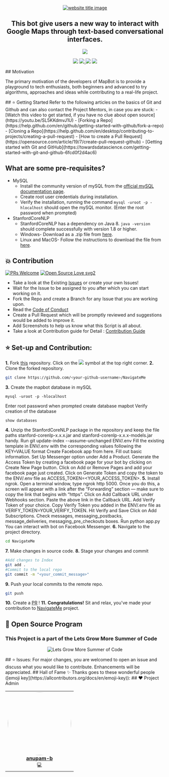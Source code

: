 <p align="center">
  <a href="#"><img src="https://capsule-render.vercel.app/api?type=rect&color=009ACD&height=100&section=header&text=Navigate-Me&fontSize=60%&fontColor=ffffff" alt="website title image"></a>
  <h2 align="center">This bot give users a new way to interact with Google Maps through text-based conversational interfaces.</h2>
</p>
<p align="center">
  <a href = "https://www.python.org/"><img src="https://img.shields.io/badge/language-Python-blue?style=for-the-badge"></a>
 </p>
 <p align="center">
<a href="https://github.com/anupam-b/NavigateMe/stargazers"><img src="https://img.shields.io/github/stars/anupam-b/NavigateMe?style=for-the-badge"></a>
<a href="https://github.com/anupam-b/NavigateMe/network/members"><img src="https://img.shields.io/github/forks/anupam-b/NavigateMe?style=for-the-badge"> </a>
<a href="https://github.com/anupam-b/NavigateMe/issues"><img src="https://img.shields.io/github/issues-raw/anupam-b/NavigateMe?style=for-the-badge"></a>
<a href="https://github.com/anupam-b/NavigateMe/pulls"><img src="https://img.shields.io/github/issues-pr-raw/anupam-b/NavigateMe?style=for-the-badge"></a>
</p>
##  Motivation
</p>The primary motivation of the developers of MapBot is to provide a playground to tech enthusiasts, both beginners and advanced to try algorithms, approaches and ideas while contributing to a real-life project.</p>
## ⭐ Getting Started
Refer to the following articles on the basics of Git and Github and can also contact the Project Mentors, in case you are stuck:
- [Watch this video to get started, if you have no clue about open source](https://youtu.be/SL5KKdmvJ1U)
- [Forking a Repo](https://help.github.com/en/github/getting-started-with-github/fork-a-repo)
- [Cloning a Repo](https://help.github.com/en/desktop/contributing-to-projects/creating-a-pull-request)
- [How to create a Pull Request](https://opensource.com/article/19/7/create-pull-request-github)
- [Getting started with Git and GitHub](https://towardsdatascience.com/getting-started-with-git-and-github-6fcd0f2d4ac6)

## What are some pre-requisites?

- MySQL
  - Install the community version of mySQL from the [official mySQL documentation page](https://dev.mysql.com/doc/mysql-installation-excerpt/5.7/en/).
  - Create root user credentials during installation.
  - Verify the installation, running the command  `mysql -uroot -p -hlocalhost` should open the mySQL monitor. (Enter the root password when prompted)
- StanfordCoreNLP
  - StanfordCoreNLP has a dependency on Java 8. `java -version` should complete successfully with version 1.8 or higher.
  - Windows- Download as a .zip file from [here](https://stanfordnlp.github.io/CoreNLP/download.html).  
  - Linux and MacOS- Follow the instructions to download the file from [here](https://stanfordnlp.github.io/CoreNLP/download.html).


## 💥 Contribution

[![PRs Welcome](https://img.shields.io/badge/PRs-welcome-brightgreen.svg?style=flat-square)](http://makeapullrequest.com)
[![Open Source Love svg2](https://badges.frapsoft.com/os/v2/open-source.svg?v=103)](https://github.com/ellerbrock/open-source-badges/)
- Take a look at the Existing [Issues](https://github.com/anupam-b/NavigateMe/issues) or create your own Issues!
- Wait for the Issue to be assigned to you after which you can start working on it.
- Fork the Repo and create a Branch for any Issue that you are working upon.
- Read the [Code of Conduct](https://github.com/anupam-b/NavigateMe/blob/main/CODE_OF_CONDUCT.md)
- Create a Pull Request which will be promptly reviewed and suggestions would be added to improve it.
- Add Screenshots to help us know what this Script is all about.
- Take a look at Contribution guide for Detail : [Contribution Guide](https://github.com/anupam-b/NavigateMe/blob/main/CONTRIBUTION.md)
## ⭐ Set-up and Contribution:
**1.** Fork [this](https://github.com/anupam-b/NavigateMe) repository.
Click on the <a href="https://github.com/anupam-b/NavigateMe/"><img src="https://img.icons8.com/ios/24/000000/code-fork.png"></a> symbol at the top right corner.
**2.** Clone the forked repository.
```bash
git clone https://github.com/<your-github-username>/NavigateMe
```
**3.** Create the mapbot database in mySQL
```
mysql -uroot -p -hlocalhost
```
Enter root password when prompted create database mapbot
Verify creation of the database 
```
show databases
```
**4.** Unzip the StanfordCoreNLP package in the repository and keep the file paths stanford-corenlp-x.x.x.jar and stanford-corenlp-x.x.x-models.jar handy. Run git update-index --assume-unchanged ENV/.env
Fill the existing template in ENV/.env with the corresponding values following the KEY=VALUE format
Create Facebook app from here. Fill out basic information.
Set Up Messenger option under Add a Product.
Generate the Access Token by creating a facebook page for your bot by clicking on Create New Page button.
Click on Add or Remove Pages and add your facebook page just created.
Click on Generate Token and copy the token to the ENV/.env file as ACCESS_TOKEN=<YOUR_ACCESS_TOKEN>.
**5.** Install ngrok.
Open a terminal window, type ngrok http 5000. Once you do this, a screen will appear with a link after the “Forwarding” section — make sure to copy the link that begins with “https”.
Click on Add Callback URL under Webhooks section. Paste the above link in the Callback URL. Add Verify Token of your choice. Copy Verify Token you added in the ENV/.env file as VERIFY_TOKEN=YOUR_VERIFY_TOKEN. Hit Verify and Save
Click on Add Subscriptions. Check messages, messaging_postbacks, message_deliveries, messaging_pre_checkouts boxes.
Run python app.py
You can interact with bot on Facebook Messenger.
**6.** Navigate to the project directory.
```bash
cd NavigateMe
```
**7.** Make changes in source code.
**8.** Stage your changes and commit
```bash
#Add changes to Index
git add .
#Commit to the local repo
git commit -m "<your_commit_message>"
```
**9.** Push your local commits to the remote repo.
```bash
git push
```
**10.** Create a [PR](https://help.github.com/en/github/collaborating-with-issues-and-pull-requests/creating-a-pull-request) !
**11.** **Congratulations!** Sit and relax, you've made your contribution to [NavigateMe](https://github.com/anupam-b/NavigateMe/) project.
## 📢  Open Source Program
### This Project is a part of the Lets Grow More Summer of Code
<p align="center">
<img src="https://user-images.githubusercontent.com/60106112/121303829-28c07900-c919-11eb-8cf2-afd39b5c54ab.png" alt="Lets Grow More Summer of Code">
</p>
## ⭐ Issues:
For major changes, you are welcomed to open an issue and discuss what you would like to contribute. Enhancements will be appreciated.
## Hall of Fame
✨ Thanks goes to these wonderful people ([emoji key](https://allcontributors.org/docs/en/emoji-key)):
<!-- ALL-CONTRIBUTORS-LIST:START - Do not remove or modify this section -->
## ❤️ Project Admin
<table>
    <tr>
        <td align="center">
            <a href="https://github.com/anupam-b">
            <img src="https://avatars.githubusercontent.com/u/66070470?s=400&u=790ee821274e85b1e152f2a0c348df46b2977a9e&v=4" width="200px;" alt="" style="border-radius:50%"/>                 <br />
            <b>anupam-b</b>
            </a><br />
            <a title="Coding">💻</a>
        </td>
    </tr>
 </table>
